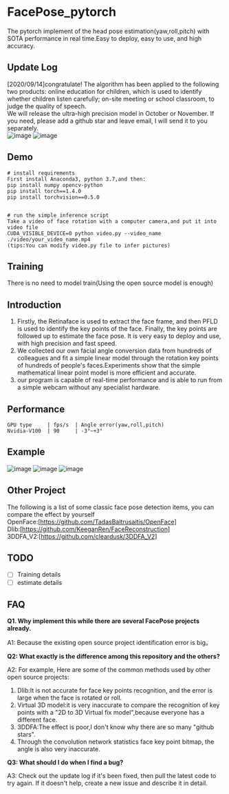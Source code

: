 # FacePose_pytorch

The pytorch implement of the head pose estimation(yaw,roll,pitch) with SOTA performance in real time.Easy to deploy, easy to use, and high accuracy.

## Update Log

[2020/09/14]congratulate! The algorithm has been applied to the following two products: online education for children, which is used to identify whether children listen carefully; on-site meeting or school classroom, to judge the quality of speech.  
We will release the ultra-high precision model in October or November. If you need, please add a github star and leave email, I will send it to you separately.  
![image](https://github.com/WIKI2020/FacePose_pytorch/blob/master/img/y1.jpg)
![image](https://github.com/WIKI2020/FacePose_pytorch/blob/master/img/y2.jpg)


## Demo

    # install requirements
    First install Anaconda3, python 3.7,and then:
    pip install numpy opencv-python 
    pip install torch==1.4.0
    pip install torchvision==0.5.0
	
	
    # run the simple inference script
    Take a video of face rotation with a computer camera,and put it into video file
    CUDA_VISIBLE_DEVICE=0 python video.py --video_name ./video/your_video_name.mp4
    (tips:You can modify video.py file to infer pictures)

## Training

There is no need to model train(Using the open source model is enough)

## Introduction

1. Firstly, the Retinaface is used to extract the face frame, and then PFLD is used to identify the key points of the face. Finally, the key points are followed up to estimate the face pose. It is very easy to deploy and use, with high precision and fast speed.
2. We collected our own facial angle conversion data from hundreds of colleagues and fit a simple linear model through the rotation key points of hundreds of people's faces.Experiments show that the simple mathematical linear point model is more efficient and accurate.
3. our program is capable of real-time performance and is able to run from a simple webcam without any specialist hardware.

## Performance
	
    GPU type     | fps/s  | Angle error(yaw,roll,pitch)
    Nvidia-V100  | 90     | -3°~+3° 

## Example
   ![image](https://github.com/WIKI2020/FacePose_pytorch/blob/master/img/0.jpg)
   ![image](https://github.com/WIKI2020/FacePose_pytorch/blob/master/img/1.jpg)
   ![image](https://github.com/WIKI2020/FacePose_pytorch/blob/master/img/2.jpg)

## Other Project
The following is a list of some classic face pose detection items, you can compare the effect by yourself  
OpenFace:[https://github.com/TadasBaltrusaitis/OpenFace]  
Dlib:[https://github.com/KeeganRen/FaceReconstruction]  
3DDFA_V2:[https://github.com/cleardusk/3DDFA_V2]  

## TODO
- [ ] Training details
- [ ] estimate details

## FAQ


**Q1. Why implement this while there are several FacePose projects already.**

A1: Because the existing open source project identification error is big。

**Q2: What exactly is the difference among this repository and the others?**

A2: For example, Here are some of the common methods used by other open source projects:
1. Dlib:It is not accurate for face key points recognition, and the error is large when the face is rotated or roll.
2. Virtual 3D model:it is very inaccurate to compare the recognition of key points with a "2D to 3D Virtual fix model",because everyone has a different face.
3. 3DDFA:The effect is poor,I don't know why there are so many "github stars".
4. Through the convolution network statistics face key point bitmap, the angle is also very inaccurate.


**Q3: What should I do when I find a bug?**

A3: Check out the update log if it's been fixed, then pull the latest code to try again. If it doesn't help, create a new issue and describe it in detail.
